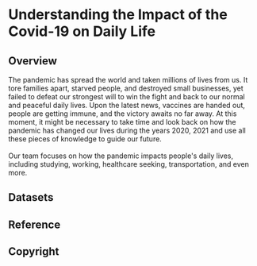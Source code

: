 # Understanding the Impact of the Covid-19 on Daily Life
## Overview
The pandemic has spread the world and taken millions of lives from us. It tore families apart, starved people, and destroyed small businesses, yet failed to defeat our strongest will to win the fight and back to our normal and peaceful daily lives. Upon the latest news, vaccines are handed out, people are getting immune, and the victory awaits no far away. At this moment, it might be necessary to take time and look back on how the pandemic has changed our lives during the years 2020, 2021 and use all these pieces of knowledge to guide our future. \
\
Our team focuses on how the pandemic impacts people's daily lives, including studying, working, healthcare seeking, transportation, and even more. 

## Datasets
## Reference
## Copyright